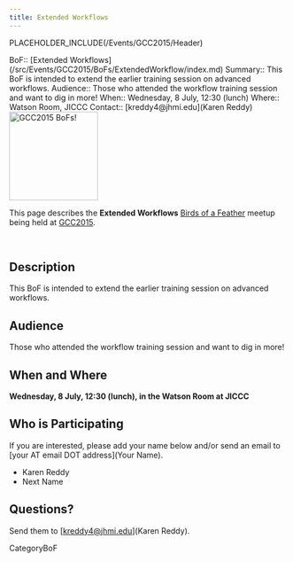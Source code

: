 ```yaml
---
title: Extended Workflows
---
```

PLACEHOLDER_INCLUDE(/Events/GCC2015/Header)



<div class='dictbox'>
 BoF:: [Extended Workflows](/src/Events/GCC2015/BoFs/ExtendedWorkflow/index.md)
 Summary:: This BoF is intended to extend the earlier training session on advanced workflows.
 Audience:: Those who attended the workflow training session and want to dig in more!  
 When:: Wednesday, 8 July, 12:30 (lunch)
 Where:: Watson Room, JICCC
 Contact:: [kreddy4@jhmi.edu](Karen Reddy)
</div>

<div class='left'><a href='/Events/GCC2015/BoFs'><img src='/Images/Logos/GCC2015BoFs300.png' alt='GCC2015 BoFs!' width="160" /></a></div>

This page describes the **Extended Workflows** [Birds of a Feather](/src/Events/GCC2015/BoFs/index.md) meetup being held at [GCC2015](http://gcc2015.tsl.ac.uk/).

<br />

## Description

This BoF is intended to extend the earlier training session on advanced workflows.

## Audience

Those who attended the workflow training session and want to dig in more!

## When and Where

**Wednesday, 8 July, 12:30 (lunch), in the Watson Room at JICCC**
 
## Who is Participating

If you are interested, please add your name below and/or send an email to [your AT email DOT address](Your Name).

* Karen Reddy
* Next Name

## Questions?

Send them to [kreddy4@jhmi.edu](Karen Reddy).

CategoryBoF

